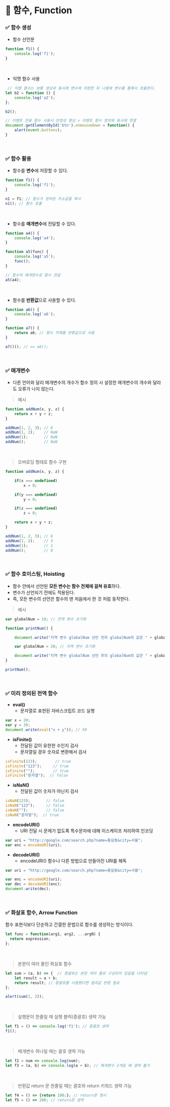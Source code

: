 # 📌 함수, Function
### ✅ 함수 생성
- 함수 선언문
```javascript
function f1() {
    console.log('f1');
}
```

<br>

- 익명 함수 사용
```javascript
 // 익명 함수는 보통 생성과 동시에 변수에 저장한 뒤 나중에 변수를 통해서 호출한다.
let b2 = function () {
    console.log('a2');
};

b2();

// 이벤트 전용 함수 사용시 안정성 향상 > 이벤트 함수 정의와 동시에 연결
document.getElementById('btn').onmousedown = function() {
    alert(event.buttons);
}
```

<br>

### ✅ 함수 활용
- 함수를 **변수**에 저장할 수 있다.
```javascript
function f1() {
    console.log('f1');
}

n1 = f1; // 함수가 정의된 주소값을 복사
n1(); // 함수 호출
```

<br>

- 함수를 **매개변수**에 전달할 수 있다.
```javascript
function a4() {
    console.log('a4');
}

function a5(func) {
    console.log('a5');
    func();
}

// 함수의 매개변수로 함수 전달
a5(a4);
```

<br>

- 함수를 **반환값**으로 사용할 수 있다.
```javascript
function a6() {
    console.log('a6');
}

function a7() {
    return a6; // 함수 자체를 반환값으로 사용
}

a7()(); // == a6();
```

<br>

### ✅ 매개변수
- 다른 언어와 달리 매개변수의 개수가 함수 정의 시 설정한 매개변수의 개수와 달라도 오류가 나지 않는다.
> 예시
```javascript
function addNum(x, y, z) {
    return x + y + z;
}

addNum(1, 2, 3); // 6
addNum(1, 2);    // NaN
addNum(1);       // NaN
addNum();        // NaN
```

<br>

> 오버로딩 형태로 함수 구현
```javascript
function addNum(x, y, z) {

    if(x === undefined)
        x = 0;       

    if(y === undefined)
        y = 0;         

    if(z === undefined) 
        z = 0;          

    return x + y + z;
}

addNum(1, 2, 3); // 6
addNum(1, 2);    // 3
addNum(1);       // 1
addNum();        // 0
```

<br>

### ✅ 함수 호이스팅, Hoisting
- 함수 안에서 선언된 **모든 변수는 함수 전체에 걸쳐 유효**하다.
- 변수가 선언되기 전에도 적용된다.
- 즉, 모든 변수의 선언은 함수의 맨 처음에서 한 것 처럼 동작한다.
> 예시
```javascript
var globalNum = 10; // 전역 변수 초기화

function printNum() {

    document.write("지역 변수 globalNum 선언 전의 globalNum의 값은 " + globalNum + "입니다.<br>"); // undefined (선언만)

    var globalNum = 20; // 지역 변수 초기화

    document.write("지역 변수 globalNum 선언 후의 globalNum의 값은 " + globalNum + "입니다.<br>"); // 20
}

printNum();
```

<br>

### ✅ 미리 정의된 전역 함수
- **eval()**
    - 문자열로 표현된 자바스크립트 코드 실행
```javascript
var x = 20;
var y = 30;
document.write(eval("x + y")); // 50
```
- **isFinite()**
    - 전달된 값이 유한한 수인지 검사
    - 문자열일 경우 숫자로 변환해서 검사
```javascript
isFinite(123);        // true
isFinite("123");     // true
isFinite("");        // true
isFinite("문자열");  // false
```
- **isNaN()**
    - 전달된 값이 숫자가 아닌지 검사
```javascript
isNaN(123);       // false
isNaN("123");     // false
isNaN("");        // false
isNaN("문자열");  // true
```
- **encodeURI()**
    - URI 전달 시 문제가 없도록 특수문자에 대해 이스케이프 처리하여 인코딩
```javascript
var uri = "http://google.com/search.php?name=홍길동&city=서울";
var enc = encodeURI(uri);
```
- **decodeURI()**
    - encodeURI() 함수나 다른 방법으로 만들어진 URI를 해독
```javascript
var uri = "http://google.com/search.php?name=홍길동&city=서울";

var enc = encodeURI(uri);
var dec = decodeURI(enc);
document.write(dec);
```

<br>

### ✅ 화살표 함수, Arrow Function
함수 표현식보다 단순하고 간결한 문법으로 함수를 생성하는 방식이다.
```javascript
let func = function(arg1, arg2, ...argN) {
  return expression;
};
```

<br>

> 본문이 여러 줄인 화살표 함수
```javascript
let sum = (a, b) => {  // 중괄호는 본문 여러 줄로 구성되어 있음을 나타냄
    let result = a + b;
    return result; // 중괄호를 사용했다면 결과값 반환 필요
};

alert(sum(1, 2));
```

<br>

> 실행문이 한줄일 때 실행 블럭(중괄호) 생략 가능
```javascript
let f1 = () => console.log('f1'); // 중괄호 생략
f1();
```

<br>

> 매개변수 하나일 때는 괄호 생략 가능
```javascript
let f2 = num => console.log(num);
let f3 = (a, b) => console.log(a + b); // 매개변수 2개일 때 생략 불가
```

<br>

> 반환값 return 문 한줄일 때는 괄호와 return 키워드 생략 가능
```javascript
let f4 = () => {return 100;}; // return문 명시
let f5 = () => 200; // return문 생략
```